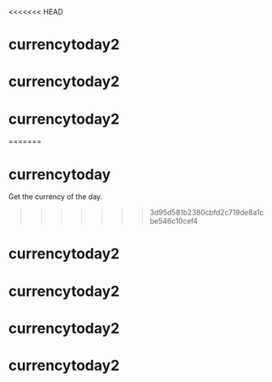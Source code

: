 <<<<<<< HEAD
# currencytoday2
# currencytoday2
# currencytoday2
=======
# currencytoday
Get the currency of the day.
>>>>>>> 3d95d581b2380cbfd2c719de8a1cbe546c10cef4
# currencytoday2
# currencytoday2
# currencytoday2
# currencytoday2
